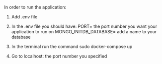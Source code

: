 In order to run the application:

1) Add .env file
2) In the .env file you should have:
    PORT= the port number you want your application to run on
    MONGO_INITDB_DATABASE= add a name to your database
    
3) In the terminal run the command 
  sudo docker-compose up
 4) Go to localhost: the port number you specified

    

